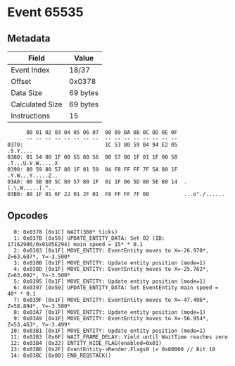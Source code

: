 # Event 65535

## Metadata

| Field           | Value    |
|-----------------|----------|
| Event Index     | 18/37    |
| Offset          | 0x0378   |
| Data Size       | 69 bytes |
| Calculated Size | 69 bytes |
| Instructions    | 15       |

```
      00 01 02 03 04 05 06 07  08 09 0A 0B 0C 0D 0E 0F
      -- -- -- -- -- -- -- --  -- -- -- -- -- -- -- --
0370:                          1C 53 80 59 04 94 E2 05          .S.Y....
0380: 01 54 80 1F 00 55 80 56  80 57 80 1F 01 1F 00 58  .T...U.V.W.....X
0390: 80 59 80 57 80 1F 01 59  04 F8 FF FF 7F 5A 80 1F  .Y.W...Y.....Z..
03A0: 00 5B 80 5C 80 57 80 1F  01 1F 00 5D 80 5E 80 14  .[.\.W.....].^..
03B0: 80 1F 01 6F 22 01 2F 01  F8 FF FF 7F 00           ...o"./......   
```

## Opcodes

```
  0: 0x0378 [0x1C] WAIT(360* ticks)
  1: 0x037B [0x59] UPDATE_ENTITY_DATA: Set 02 (ID: 17162900/0x0105E294) main speed = 15* * 0.1
  2: 0x0383 [0x1F] MOVE_ENTITY: EventEntity moves to X=-26.970*, Z=63.607*, Y=-3.500*
  3: 0x038B [0x1F] MOVE_ENTITY: Update entity position (mode=1)
  4: 0x038D [0x1F] MOVE_ENTITY: EventEntity moves to X=-25.762*, Z=63.002*, Y=-3.500*
  5: 0x0395 [0x1F] MOVE_ENTITY: Update entity position (mode=1)
  6: 0x0397 [0x59] UPDATE_ENTITY_DATA: Set EventEntity main speed = 40* * 0.1
  7: 0x039F [0x1F] MOVE_ENTITY: EventEntity moves to X=-47.406*, Z=58.894*, Y=-3.500*
  8: 0x03A7 [0x1F] MOVE_ENTITY: Update entity position (mode=1)
  9: 0x03A9 [0x1F] MOVE_ENTITY: EventEntity moves to X=-56.954*, Z=53.463*, Y=-3.499*
 10: 0x03B1 [0x1F] MOVE_ENTITY: Update entity position (mode=1)
 11: 0x03B3 [0x6F] WAIT_FRAME_DELAY: Yield until WaitTime reaches zero
 12: 0x03B4 [0x22] ENTITY_HIDE_FLAG(enabled=0x01)
 13: 0x03B6 [0x2F] EventEntity->Render.Flags0 |= 0x80000 // Bit 19
 14: 0x03BC [0x00] END_REQSTACK()
```

